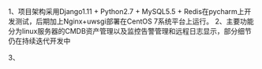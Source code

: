 1、项目架构采用Django1.11 + Python2.7 + MySQL5.5 + Redis在pycharm上开发测试，后期加上Nginx+uwsgi部署在CentOS 7系统平台上运行。
2、主要功能分为linux服务器的CMDB资产管理以及监控告警管理和远程日志显示，部分细节仍在持续迭代开发中




3、
